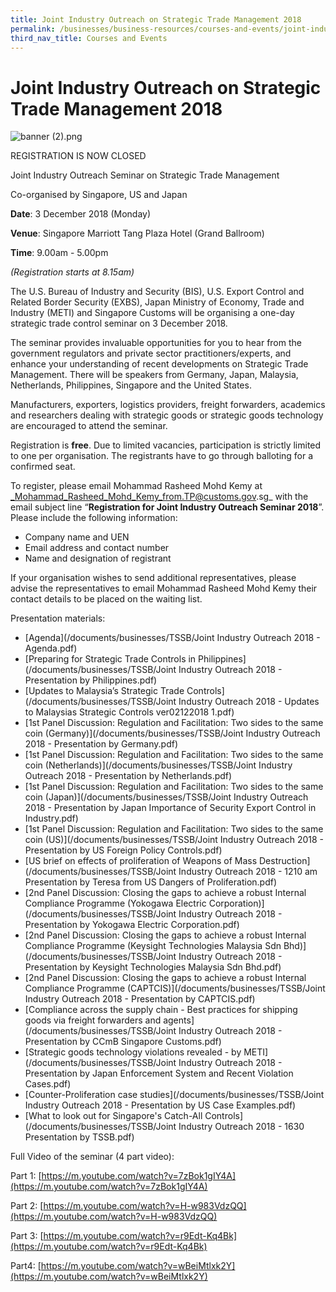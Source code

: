 ```yaml
---
title: Joint Industry Outreach on Strategic Trade Management 2018
permalink: /businesses/business-resources/courses-and-events/joint-industry-outreach-on-strategic-trade-management-2018
third_nav_title: Courses and Events
---
```


# Joint Industry Outreach on Strategic Trade Management 2018

![banner (2).png](/images/banner%20(2).png)

REGISTRATION IS NOW CLOSED

Joint Industry Outreach Seminar on Strategic Trade Management

Co-organised by Singapore, US and Japan

**Date**: 3 December 2018 (Monday)

**Venue**: Singapore Marriott Tang Plaza Hotel (Grand Ballroom)

**Time**: 9.00am - 5.00pm

_(Registration starts at 8.15am)_

The U.S. Bureau of Industry and Security (BIS), U.S. Export Control and Related Border Security (EXBS), Japan Ministry of Economy, Trade and Industry (METI) and Singapore Customs will be organising a one-day strategic trade control seminar on 3 December 2018.

The seminar provides invaluable opportunities for you to hear from the government regulators and private sector practitioners/experts, and enhance your understanding of recent developments on Strategic Trade Management. There will be speakers from Germany, Japan, Malaysia, Netherlands, Philippines, Singapore and the United States.

Manufacturers, exporters, logistics providers, freight forwarders, academics and researchers dealing with strategic goods or strategic goods technology are encouraged to attend the seminar.

Registration is **free**. Due to limited vacancies, participation is strictly limited to one per organisation. The registrants have to go through balloting for a confirmed seat.

To register, please email Mohammad Rasheed Mohd Kemy at _Mohammad_Rasheed_Mohd_Kemy_from.TP@customs.gov.sg_ with the email subject line “**Registration for Joint Industry Outreach Seminar 2018**”. Please include the following information:

-   Company name and UEN
-   Email address and contact number
-   Name and designation of registrant

If your organisation wishes to send additional representatives, please advise the representatives to email Mohammad Rasheed Mohd Kemy their contact details to be placed on the waiting list.

Presentation materials:

-   [Agenda](/documents/businesses/TSSB/Joint Industry Outreach 2018 - Agenda.pdf)
-   [Preparing for Strategic Trade Controls in Philippines](/documents/businesses/TSSB/Joint Industry Outreach 2018 - Presentation by Philippines.pdf)
-   [Updates to Malaysia’s Strategic Trade Controls](/documents/businesses/TSSB/Joint Industry Outreach 2018 - Updates to Malaysias Strategic Controls ver02122018 1.pdf)
-   [1st Panel Discussion: Regulation and Facilitation: Two sides to the same coin (Germany)](/documents/businesses/TSSB/Joint Industry Outreach 2018 - Presentation by Germany.pdf)
-   [1st Panel Discussion: Regulation and Facilitation: Two sides to the same coin (Netherlands)](/documents/businesses/TSSB/Joint Industry Outreach 2018 - Presentation by Netherlands.pdf)
-   [1st Panel Discussion: Regulation and Facilitation: Two sides to the same coin (Japan)](/documents/businesses/TSSB/Joint Industry Outreach 2018 - Presentation by Japan Importance of Security Export Control in Industry.pdf)
-   [1st Panel Discussion: Regulation and Facilitation: Two sides to the same coin (US)](/documents/businesses/TSSB/Joint Industry Outreach 2018 - Presentation by US Foreign Policy Controls.pdf)
-   [US brief on effects of proliferation of Weapons of Mass Destruction](/documents/businesses/TSSB/Joint Industry Outreach 2018 - 1210 am Presentation by Teresa from US Dangers of Proliferation.pdf)
-   [2nd Panel Discussion: Closing the gaps to achieve a robust Internal Compliance Programme (Yokogawa Electric Corporation)](/documents/businesses/TSSB/Joint Industry Outreach 2018 - Presentation by Yokogawa Electric Corporation.pdf)
-   [2nd Panel Discussion: Closing the gaps to achieve a robust Internal Compliance Programme (Keysight Technologies Malaysia Sdn Bhd)](/documents/businesses/TSSB/Joint Industry Outreach 2018 - Presentation by Keysight Technologies Malaysia Sdn Bhd.pdf)
-   [2nd Panel Discussion: Closing the gaps to achieve a robust Internal Compliance Programme (CAPTCIS)](/documents/businesses/TSSB/Joint Industry Outreach 2018 - Presentation by CAPTCIS.pdf)
-   [Compliance across the supply chain - Best practices for shipping goods via freight forwarders and agents](/documents/businesses/TSSB/Joint Industry Outreach 2018 - Presentation by CCmB Singapore Customs.pdf)
-   [Strategic goods technology violations revealed - by METI](/documents/businesses/TSSB/Joint Industry Outreach 2018 - Presentation by Japan Enforcement System and Recent Violation Cases.pdf)
-   [Counter-Proliferation case studies](/documents/businesses/TSSB/Joint Industry Outreach 2018 - Presentation by US Case Examples.pdf)
-   [What to look out for Singapore's Catch-All Controls](/documents/businesses/TSSB/Joint Industry Outreach 2018 - 1630 Presentation by TSSB.pdf)

Full Video of the seminar (4 part video):

Part 1: [https://m.youtube.com/watch?v=7zBok1gIY4A](https://m.youtube.com/watch?v=7zBok1gIY4A)

Part 2: [https://m.youtube.com/watch?v=H-w983VdzQQ](https://m.youtube.com/watch?v=H-w983VdzQQ)

Part 3: [https://m.youtube.com/watch?v=r9Edt-Kq4Bk](https://m.youtube.com/watch?v=r9Edt-Kq4Bk)

Part4: [https://m.youtube.com/watch?v=wBeiMtlxk2Y](https://m.youtube.com/watch?v=wBeiMtlxk2Y)
